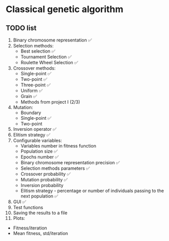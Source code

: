 # Classical genetic algorithm

## TODO list
1. Binary chromosome representation :white_check_mark:
2. Selection methods:
   * Best selection :white_check_mark:
   * Tournament Selection :white_check_mark:
   * Roulette Wheel Selection :white_check_mark:
3. Crossover methods:
   * Single-point :white_check_mark:
   * Two-point :white_check_mark:
   * Three-point :white_check_mark:
   * Uniform :white_check_mark:
   * Grain :white_check_mark:
   * Methods from project I (2/3)
4. Mutation:
   * Boundary
   * Single-point :white_check_mark:
   * Two-point
5. Inversion operator :white_check_mark:
6. Elitism strategy :white_check_mark:
7. Configurable variables:
   * Variables number in fitness function
   * Population size :white_check_mark:
   * Epochs number :white_check_mark:
   * Binary chromosome representation precision :white_check_mark:
   * Selection methods parameters :white_check_mark:
   * Crossover probability :white_check_mark:
   * Mutation probability :white_check_mark:
   * Inversion probability
   * Elitism strategy - percentage or number of individuals passing to the next population :white_check_mark:
8. GUI :white_check_mark:
9. Test functions
10. Saving the results to a file
11. Plots:
   * Fitness/iteration
   * Mean fitness, std/iteration
